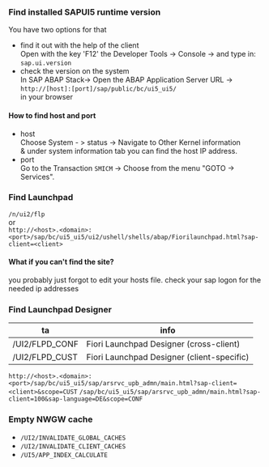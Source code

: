 ### Find installed SAPUI5 runtime version
You have two options for that
* find it out with the help of the client  
Open with the key 'F12' the Developer Tools -> Console -> and type in: `sap.ui.version`
* check the version on the system  
In SAP ABAP Stack-> Open the ABAP Application Server URL -> 
`http://[host]:[port]/sap/public/bc/ui5_ui5/`  
in your browser
#### How to find host and port
* host  
Choose System - > status -> Navigate to Other Kernel information  
& under system information tab you can find the host IP address.
* port  
Go to the Transaction `SMICM` -> Choose from the menu "GOTO -> Services".
### Find Launchpad 
`/n/ui2/flp`    
or    
`http://<host>.<domain>:<port>/sap/bc/ui5_ui5/ui2/ushell/shells/abap/Fiorilaunchpad.html?sap-client=<client>`    
#### What if you can't find the site?
you probably just forgot to edit your hosts file. check your sap logon for the needed ip addresses 
### Find Launchpad Designer
| ta | info    |
|----------------|---------------------------------------------|
| /UI2/FLPD_CONF | Fiori Launchpad Designer (cross-client)     |
| /UI2/FLPD_CUST | Fiori Launchpad Designer (client-specific)  |     

`http://<host>.<domain>:<port>/sap/bc/ui5_ui5/sap/arsrvc_upb_admn/main.html?sap-client=<client>&scope=CUST`
`/sap/bc/ui5_ui5/sap/arsrvc_upb_admn/main.html?sap-client=100&sap-language=DE&scope=CONF`

### Empty NWGW cache

* `/UI2/INVALIDATE_GLOBAL_CACHES`
* `/UI2/INVALIDATE_CLIENT_CACHES`
* `/UI5/APP_INDEX_CALCULATE`

